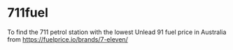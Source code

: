 # 711fuel
To find the 711 petrol station with the lowest Unlead 91 fuel price in Australia from https://fuelprice.io/brands/7-eleven/
